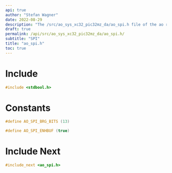 ```yaml
---
api: true
author: "Stefan Wagner"
date: 2022-08-29
description: "The /src/ao_sys_xc32_pic32mz_da/ao_spi.h file of the ao real-time operating system."
draft: true
permalink: /api/src/ao_sys_xc32_pic32mz_da/ao_spi.h/
subtitle: "SPI"
title: "ao_spi.h"
toc: true
---
```


# Include

```c
#include <stdbool.h>
```

# Constants

```c
#define AO_SPI_BRG_BITS (13)
```

```c
#define AO_SPI_ENHBUF (true)
```

# Include Next

```c
#include_next <ao_spi.h>
```

